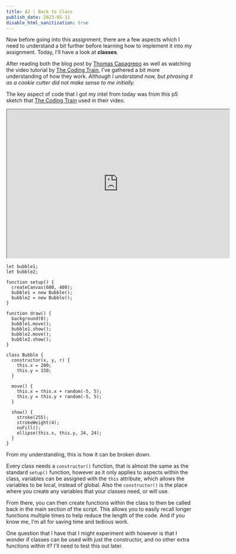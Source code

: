 ```yaml
---
title: A2 | Back to Class
publish_date: 2023-05-11
disable_html_sanitization: true
---
```


Now before going into this assignment, there are a few aspects which I need to understand a bit further before learning how to implement it into my assignment. Today, I'll have a look at **classes**.

After reading both the blog post by [Thomas Capagrepo](http://thomas.capogre.co/rmit/ccs/2022/09/06/classes.html) as well as watching the video tutorial by [The Coding Train](https://www.youtube.com/watch?v=T-HGdc8L-7w), I've gathered a bit more understanding of how they work. *Although I understand now, but phrasing it as a cookie cutter did not make sense to me initially.*

The key aspect of code that I got my intel from today was from this p5 sketch that [The Coding Train](https://www.youtube.com/watch?v=T-HGdc8L-7w) used in their video.

<iframe src="https://editor.p5js.org/codingtrain/full/qi7N4LWq" width="600" height="400"></iframe>

```
let bubble1;
let bubble2;

function setup() {
  createCanvas(600, 400);
  bubble1 = new Bubble();
  bubble2 = new Bubble();
}

function draw() {
  background(0);
  bubble1.move();
  bubble1.show();
  bubble2.move();
  bubble2.show();
}

class Bubble {
  constructor(x, y, r) {
    this.x = 200;
    this.y = 150;
  }

  move() {
    this.x = this.x + random(-5, 5);
    this.y = this.y + random(-5, 5);
  }

  show() {
    stroke(255);
    strokeWeight(4);
    noFill();
    ellipse(this.x, this.y, 24, 24);
  }
}
```

From my understanding, this is how it can be broken down.

Every class needs a `constructor()` function, that is almost the same as the standard `setup()` function, however as it only applies to aspects within the class, variables can be assigned with the `this` attribute, which allows the variables to be local, instead of global. Also the `constructor()` is the place where you create any variables that your classes need, or will use.

From there, you can then create functions within the class to then be called back in the main section of the script. This allows you to easily recall longer functions multiple times to help reduce the length of the code. And if you know me, I'm all for saving time and tedious work.

One question that I have that I might experiment with however is that I wonder if classes can be used with just the constructor, and no other extra functions within it? I'll need to test this out later.